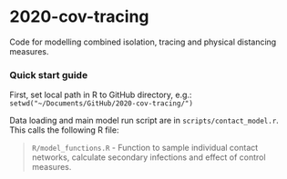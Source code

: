# 2020-cov-tracing

Code for modelling combined isolation, tracing and physical distancing measures.

### Quick start guide

First, set local path in R to GitHub directory, e.g.:
`
setwd("~/Documents/GitHub/2020-cov-tracing/")
`

Data loading and main model run script are in `scripts/contact_model.r`. This calls the following R file:

> `R/model_functions.R` - Function to sample individual contact networks, calculate secondary infections and effect of control measures.
